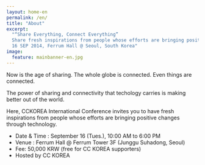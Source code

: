 ```yaml
---
layout: home-en
permalink: /en/
title: "About"
excerpt: 
  "“Share Everything, Connect Everything”
  Share fresh inspirations from people whose efforts are bringing positive changes through technology.
  16 SEP 2014, Ferrum Hall @ Seoul, South Korea"
image:
  feature: mainbanner-en.jpg
---
```


Now is the age of sharing.
The whole globe is connected. Even things are connected.

The power of sharing and connectivity that techology carries is 
making better out of the world.

Here, CCKOREA International Conference invites you to have fresh inspirations from people whose efforts are bringing positive changes through technology.

- Date & Time : September 16 (Tues.), 10:00 AM to 6:00 PM 
- Venue : Ferrum Hall @ Ferrum Tower 3F (Junggu Suhadong, Seoul) 
- Fee: 50,000 KRW (free for CC KOREA supporters)
- Hosted by CC KOREA
